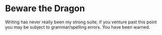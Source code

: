 # Beware the Dragon
Writing has never really been my strong suite, if you venture past this point you may be subject to grammar/spelling errors. You have been warned.

